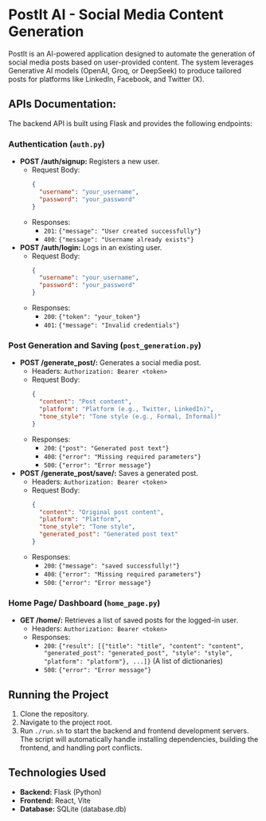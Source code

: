 # PostIt AI - Social Media Content Generation

PostIt is an AI-powered application designed to automate the generation of social
media posts based on user-provided content. The system leverages Generative AI
models (OpenAI, Groq, or DeepSeek) to produce tailored posts for platforms like
LinkedIn, Facebook, and Twitter (X).

## APIs Documentation:

The backend API is built using Flask and provides the following endpoints:

### Authentication (`auth.py`)

*   **POST /auth/signup:** Registers a new user.
    *   Request Body:
        ```json
        {
          "username": "your_username",
          "password": "your_password"
        }
        ```
    *   Responses:
        *   `201`: `{"message": "User created successfully"}`
        *   `400`: `{"message": "Username already exists"}`
*   **POST /auth/login:** Logs in an existing user.
    *   Request Body:
        ```json
        {
          "username": "your_username",
          "password": "your_password"
        }
        ```
    *   Responses:
        *   `200`: `{"token": "your_token"}`
        *   `401`: `{"message": "Invalid credentials"}`

### Post Generation and Saving (`post_generation.py`)

*   **POST /generate_post/:** Generates a social media post.
    *   Headers: `Authorization: Bearer <token>`
    *   Request Body:
        ```json
        {
          "content": "Post content",
          "platform": "Platform (e.g., Twitter, LinkedIn)",
          "tone_style": "Tone style (e.g., Formal, Informal)"
        }
        ```
    *   Responses:
        *   `200`: `{"post": "Generated post text"}`
        *   `400`: `{"error": "Missing required parameters"}`
        *   `500`: `{"error": "Error message"}`
*   **POST /generate_post/save/:** Saves a generated post.
    *   Headers: `Authorization: Bearer <token>`
    *   Request Body:
        ```json
        {
          "content": "Original post content",
          "platform": "Platform",
          "tone_style": "Tone style",
          "generated_post": "Generated post text"
        }
        ```
    *   Responses:
        *   `200`: `{"message": "saved successfully!"}`
        *   `400`: `{"error": "Missing required parameters"}`
        *   `500`: `{"error": "Error message"}`

### Home Page/ Dashboard (`home_page.py`)

*   **GET /home/:** Retrieves a list of saved posts for the logged-in user.
    *   Headers: `Authorization: Bearer <token>`
    *   Responses:
        *   `200`: `{"result": [{"title": "title", "content": "content", "generated_post": "generated_post", "style": "style", "platform": "platform"}, ...]}` (A list of dictionaries)
        *   `500`: `{"error": "Error message"}`

## Running the Project

1.  Clone the repository.
2.  Navigate to the project root.
3.  Run `./run.sh` to start the backend and frontend development servers.  The script will automatically handle installing dependencies, building the frontend, and handling port conflicts.

## Technologies Used

*   **Backend:** Flask (Python)
*   **Frontend:** React, Vite
*   **Database:** SQLite (database.db)
